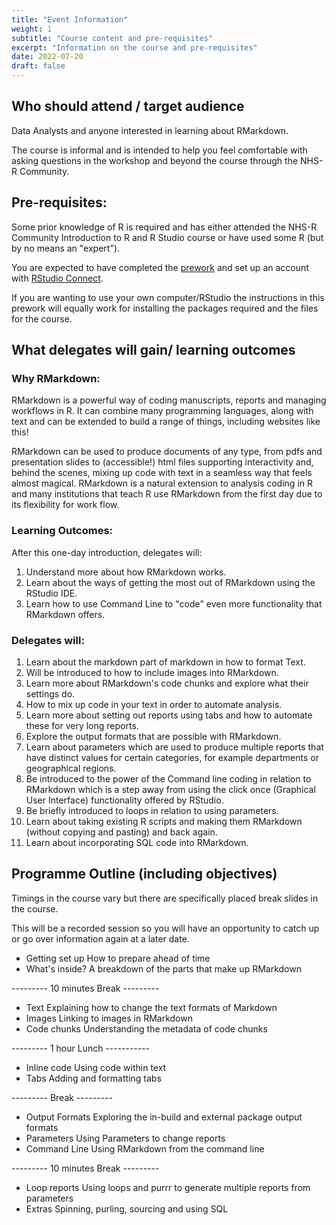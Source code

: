 ```yaml
---
title: "Event Information"
weight: 1
subtitle: "Course content and pre-requisites"
excerpt: "Information on the course and pre-requisites"
date: 2022-07-20
draft: false
---
```


## Who should attend / target audience

Data Analysts and anyone interested in learning about RMarkdown.

The course is informal and is intended to help you feel comfortable with asking questions in the workshop and beyond the course through the NHS-R Community. 

## Pre-requisites: 
Some prior knowledge of R is required and has either attended the NHS-R Community Introduction to R and R Studio course or have used some R (but by no means an "expert"). 

You are expected to have completed the [prework](https://philosopher-analyst.netlify.app/rmd-workshop/workshop-rmd/prework/) and set up an account with [RStudio Connect](https://rstudio.cloud/). 

If you are wanting to use your own computer/RStudio the instructions in this prework will equally work for installing the packages required and the files for the course.

## What delegates will gain/ learning outcomes

### Why RMarkdown:
RMarkdown is a powerful way of coding manuscripts, reports and managing workflows in R. It can combine many programming languages, along with text and can be extended to build a range of things, including websites like this! 

RMarkdown can be used to produce documents of any type, from pdfs and presentation slides to (accessible!) html files supporting interactivity and, behind the scenes, mixing up code with text in a seamless way that feels almost magical. RMarkdown is a natural extension to analysis coding in R and many institutions that teach R use RMarkdown from the first day due to its flexibility for work flow. 

### Learning Outcomes: 
After this one-day introduction, delegates will:
1.	Understand more about how RMarkdown works.
2.	Learn about the ways of getting the most out of RMarkdown using the RStudio IDE.
3.  Learn how to use Command Line to "code" even more functionality that RMarkdown offers.
 
### Delegates will:
1.	Learn about the markdown part of markdown in how to format Text.
2.	Will be introduced to how to include images into RMarkdown. 
3.	Learn more about RMarkdown's code chunks and explore what their settings do. 
4.	How to mix up code in your text in order to automate analysis.
5.	Learn more about setting out reports using tabs and how to automate these for very long reports.
6.	Explore the output formats that are possible with RMarkdown.
7.	Learn about parameters which are used to produce multiple reports that have distinct values for certain categories, for example departments or geographical regions.
8.	Be introduced to the power of the Command line coding in relation to RMarkdown which is a step away from using the click once (Graphical User Interface) functionality offered by RStudio.
9.	Be briefly introduced to loops in relation to using parameters.
10.	Learn about taking existing R scripts and making them RMarkdown (without copying and pasting) and back again.
11. Learn about incorporating SQL code into RMarkdown.


## Programme Outline (including objectives)

Timings in the course vary but there are specifically placed break slides in the course. 

This will be a recorded session so you will have an opportunity to catch up or go over information again at a later date.

* Getting set up 
How to prepare ahead of time
* What's inside?
A breakdown of the parts that make up RMarkdown

--------- 10 minutes Break ---------  

* Text 
Explaining how to change the text formats of Markdown
* Images 
Linking to images in RMarkdown
* Code chunks
Understanding the metadata of code chunks

--------- 1 hour Lunch -----------  

* Inline code 
Using code within text
* Tabs
Adding and formatting tabs

--------- Break ---------  

* Output Formats 
Exploring the in-build and external package output formats
* Parameters
Using Parameters to change reports
* Command Line
Using RMarkdown from the command line  

--------- 10 minutes Break ---------  

* Loop reports 
Using loops and purrr to generate multiple reports from parameters
* Extras
Spinning, purling, sourcing and using SQL
